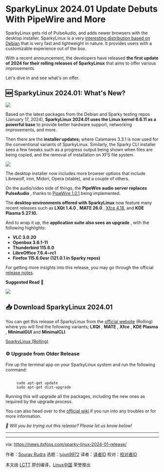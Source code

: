 [#]: subject: "SparkyLinux 2024.01 Update Debuts With PipeWire and More"
[#]: via: "https://news.itsfoss.com/sparky-linux-2024-01-release/"
[#]: author: "Sourav Rudra https://news.itsfoss.com/author/sourav/"
[#]: collector: "lujun9972/lctt-scripts-1700446145"
[#]: translator: " "
[#]: reviewer: " "
[#]: publisher: " "
[#]: url: " "

SparkyLinux 2024.01 Update Debuts With PipeWire and More
======
SparkyLinux gets rid of PulseAudio, and adds newer browsers with the
desktop installer.
SparkyLinux is a very [interesting distribution based on Debian][1] that is very fast and lightweight in nature. It provides users with a customizable experience out of the box.

With a recent announcement, the developers have released **the first update of 2024 for their rolling releases of SparkyLinux** that aims to offer various improvements.

Let's dive in and see what's on offer.

## 🆕 SparkyLinux 2024.01: What's New?

![][2]

Based on the latest packages from the Debian and Sparky testing repos (January 17, 2024), **SparkyLinux 2024.01 uses the Linux kernel 6.6.11 as a powerful base** to provide better hardware support, networking improvements, and more.

Then there are the **installer updates;** where Calamares 3.3.1 is now used for the conventional variants of SparkyLinux. Similarly, the Sparky CLI installer sees a few tweaks such as a progress output being shown when files are being copied, and the removal of installation on XFS file system.

![][3]

The desktop installer now includes more browser options that include Librewolf, iron, Midori, Opera (stable), and a couple of others.

On the audio/video side of things, the **PipeWire audio server replaces PulseAudio** , thanks to [PipeWire 1.0.1][4] being implemented.

The **desktop environments offered with SparkyLinux** now feature many recent releases such as **LXQt 1.4.0** , **MATE 26.0** , [Xfce 4.18][5], and **KDE Plasma 5.27.10.**

And to wrap it up, the **application suite also sees an upgrade** , with the following highlights:

  * **VLC 3.0.20**
  * **Openbox 3.6.1-11**
  * **Thunderbird 115.6.0**
  * **LibreOffice 7.6.4~rc1**
  * **Firefox 115.6.0esr (121.0.1 in Sparky repos)**



For getting more insights into this release, you may go through the official [release notes][6].

**Suggested Read** 📖

![][7]

## 📥 Download SparkyLinux 2024.01

You can get this release of SparkyLinux from the [official website][8] (Rolling) where you will find the following variants; **LXQt** , **MATE** , **Xfce** , **KDE Plasma** , **MinimalGUI** and **MinimalCLI**.

[SparkyLinux (Rolling)][8]

### ⚙️ Upgrade from Older Release

Fire up the terminal app on your SparkyLinux system and run the following command:

```

     sudo apt-get update
     sudo apt-get dist-upgrade

```

Running this will upgrade all the packages, including the new ones as required by the upgrade process.

You can also head over to the [official wiki][9] if you run into any troubles or for more information.

_💬 Will you be trying out this release? Please let us know below!_

* * *

--------------------------------------------------------------------------------

via: https://news.itsfoss.com/sparky-linux-2024-01-release/

作者：[Sourav Rudra][a]
选题：[lujun9972][b]
译者：[译者ID](https://github.com/译者ID)
校对：[校对者ID](https://github.com/校对者ID)

本文由 [LCTT](https://github.com/LCTT/TranslateProject) 原创编译，[Linux中国](https://linux.cn/) 荣誉推出

[a]: https://news.itsfoss.com/author/sourav/
[b]: https://github.com/lujun9972
[1]: https://itsfoss.com/debian-based-distros/
[2]: https://news.itsfoss.com/content/images/2024/01/SparkyLinux_2024.01.png
[3]: https://news.itsfoss.com/content/images/2023/04/Follow-us-on-Google-News.png
[4]: https://gitlab.freedesktop.org/pipewire/pipewire/-/releases/1.0.1
[5]: https://news.itsfoss.com/xfce-4-18-release/
[6]: https://sparkylinux.org/sparky-2024-01/
[7]: https://itsfoss.com/content/images/size/w256h256/2022/12/android-chrome-192x192.png
[8]: https://sparkylinux.org/download/rolling/
[9]: https://wiki.sparkylinux.org/doku.php/upgrade
